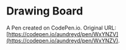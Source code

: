 # Drawing Board

A Pen created on CodePen.io. Original URL: [https://codepen.io/aundreyd/pen/WxYNZV](https://codepen.io/aundreyd/pen/WxYNZV).

